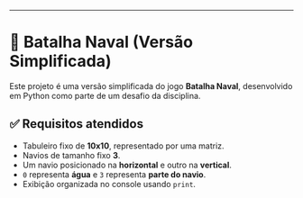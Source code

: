 ---

# 🚢 Batalha Naval (Versão Simplificada)

Este projeto é uma versão simplificada do jogo **Batalha Naval**, desenvolvido em Python como parte de um desafio da disciplina.

## ✅ Requisitos atendidos
- Tabuleiro fixo de **10x10**, representado por uma matriz.
- Navios de tamanho fixo **3**.
- Um navio posicionado na **horizontal** e outro na **vertical**.
- `0` representa **água** e `3` representa **parte do navio**.
- Exibição organizada no console usando `print`.


